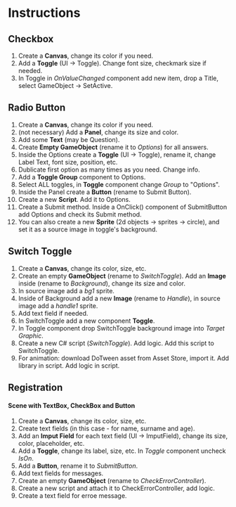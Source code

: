 # Instructions

## Checkbox
1. Create a __Canvas__, change its color if you need.
2. Add a __Toggle__ (UI -> Toggle). Change font size, checkmark size if needed.
3. In Toggle in _OnValueChanged_ component add new item, drop a Title, select GameObject -> SetActive.

## Radio Button
1. Create a __Canvas__, change its color if you need.
2. (not necessary) Add a __Panel__, change its size and color.
3. Add some __Text__ (may be Question).
4. Create __Empty GameObject__ (rename it to _Options_) for all answers.
5. Inside the Options create a __Toggle__ (UI -> Toggle), rename it, change Label Text, font size, position, etc.
6. Dublicate first option as many times as you need. Change info.
7. Add a __Toggle Group__ component to Options.
8. Select ALL toggles, in __Toggle__ component change _Group_ to "Options".
9. Inside the Panel create a __Button__ (rename to Submit Button).
10. Create a new __Script__. Add it to Options.
11. Create a Submit method. Inside a OnClick() component of SubmitButton add Options and check its Submit method.
12. You can also create a new __Sprite__ (2d objects -> sprites -> circle), and set it as a source image in toggle's background.

## Switch Toggle
1. Create a __Canvas__, change its color, size, etc.
2. Create an empty __GameObject__ (rename to _SwitchToggle_). Add an __Image__ inside (rename to _Background_), change its size and color.
3. In source image add a _bg1_ sprite.
4. Inside of Background add a new __Image__ (rename to _Handle_), in source image add a _handle1_ sprite.
5. Add text field if needed.
6. In SwitchToggle add a new component __Toggle__.
7. In Toggle component drop SwitchToggle background image into _Target Graphic_.
8. Create a new C# script (_SwitchToggle_). Add logic. Add this script to SwitchToggle.
9. For animation: download DoTween asset from Asset Store, import it. Add library in script. Add logic in script.

## Registration
#### Scene with TextBox, CheckBox and Button
1. Create a __Canvas__, change its color, size, etc.
2. Create text fields (in this case - for name, surname and age).
3. Add an __Imput Field__ for each text field (UI -> ImputField), change its size, color, placeholder, etc.
4. Add a __Toggle__, change its label, size, etc. In _Toggle_ component uncheck _IsOn_.
5. Add a __Button__, rename it to _SubmitButton_.
6. Add text fields for messages.
7. Create an empty __GameObject__ (rename to _CheckErrorController_).
8. Create a new script and attach it to CheckErrorController, add logic.
9. Create a text field for erroe message.
